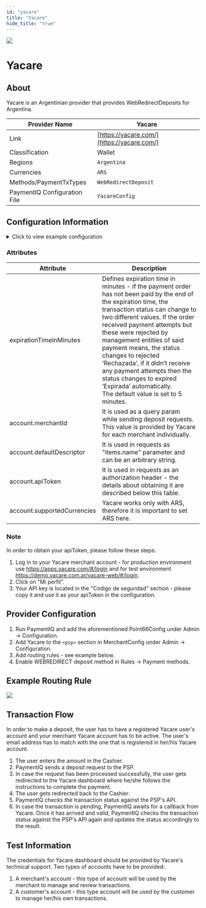 ```yaml
--- 
id: "yacare" 
title: "Yacare"
hide_title: "true"
---
```

 
![](/img/providers/logos/yacare.png)

# Yacare

## About
Yacare is an Argentinian provider that provides WebRedirectDeposits for Argentina.

| Provider Name                | Yacare                                     |
|------------------------------|--------------------------------------------|
| Link                         | [https://yacare.com/](https://yacare.com/) |
| Classification               | Wallet                                     |
| Regions                      | `Argentina`                                |
| Currencies                   | `ARS`                                      |
| Methods/PaymentTxTypes       | `WebRedirectDeposit`                       |
| PaymentIQ Configuration File | `YacareConfig`                             |

## Configuration Information

<details>
<summary>Click to view example configuration</summary>
<br/>

```xml
<com.devcode.paymentiq.integration.yacare.YacareConfig>
    <enabled>true</enabled>
    <expirationTimeInMinutes>??</expirationTimeInMinutes>
    <accounts>
        <entry>
            <string>YACARE_TEST</string>
            <account>
                <merchantId>??</merchantId>
                <defaultDescriptor>??</defaultDescriptor>
                <apiToken>??</apiToken>
                <supportedCurrencies>ARS</supportedCurrencies>
            </account>
        </entry>
    </accounts>
</com.devcode.paymentiq.integration.yacare.YacareConfig>
```

</details>

### Attributes

| Attribute                   | Description                                                                                                                                                                                                                                                                                                                                                                                                                                                                            |
|-----------------------------|----------------------------------------------------------------------------------------------------------------------------------------------------------------------------------------------------------------------------------------------------------------------------------------------------------------------------------------------------------------------------------------------------------------------------------------------------------------------------------------|
| expirationTimeInMinutes     | Defines expiration time in minutes - if the payment order has not been paid by the end of the expiration time, the transaction status can change to two different values. If the order received payment attempts but these were rejected by management entities of said payment means, the status changes to rejected ‘Rechazada’, if it didn’t receive any payment attempts then the status changes to expired ‘Expirada’ automatically. <br/> The default value is set to 5 minutes. |
| account.merchantId          | It is used as a query param while sending deposit requests. This value is provided by Yacare for each merchant individually.                                                                                                                                                                                                                                                                                                                                                           |
| account.defaultDescriptor   | It is used in requests as "items.name" parameter and can be an arbitrary string.                                                                                                                                                                                                                                                                                                                                                                                                       |
| account.apiToken            | It is used in requests as an authorization header - the details about obtaining it are described below this table.                                                                                                                                                                                                                                                                                                                                                                     |
| account.supportedCurrencies | Yacare works only with ARS, therefore it is important to set ARS here.                                                                                                                                                                                                                                                                                                                                                                                                                 |

### Note
In order to obtain your apiToken, please follow these steps:

1. Log in to your Yacare merchant account - for production environment use https://apps.yacare.com/#/login and for test
environment https://demo.yacare.com.ar/yacare-web/#/login.
2. Click on "Mi perfil".
3. Your API key is located in the "Código de seguridad" section - please copy it and use it as your apiToken in the configuration.

## Provider Configuration

1. Run PaymentIQ and add the aforementioned Point66Config under Admin -> Configuration.
2. Add Yacare to the `<psp>` section in MerchantConfig under Admin -> Configuration.
3. Add routing rules - see example below.
4. Enable WEBREDIRECT deposit method in Rules -> Payment methods.

## Example Routing Rule

![](/img/providers/routing/yacare.png)

## Transaction Flow

In order to make a deposit, the user has to have a registered Yacare user's account and your merchant Yacare account has
to be active. The user's email address has to match with the one that is registered in her/his Yacare account.

1. The user enters the amount in the Cashier.
2. PaymentIQ sends a deposit request to the PSP.
3. In case the request has been processed successfully, the user gets redirected to the Yacare dashboard where he/she
   follows the instructions to complete the payment.
4. The user gets redirected back to the Cashier.
5. PaymentIQ checks the transaction status against the PSP's API.
6. In case the transaction is pending, PaymentIQ awaits for a callback from Yacare. Once it has arrived and valid, 
   PaymentIQ checks the transaction status against the PSP's API again and updates the status accordingly to the result.

## Test Information

The credentials for Yacare dashboard should be provided by Yacare's technical support.
Two types of accounts have to be provided:
1. A merchant's account - this type of account will be used by the merchant to manage and review transactions.
2. A customer's account - this type account will be used by the customer to manage her/his own transactions.
